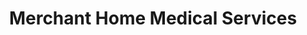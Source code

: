 ---
title: "Merchant Home Medical Services"
url: /valdosta/merchant-home-medical-services/
shop: medical supply
---
